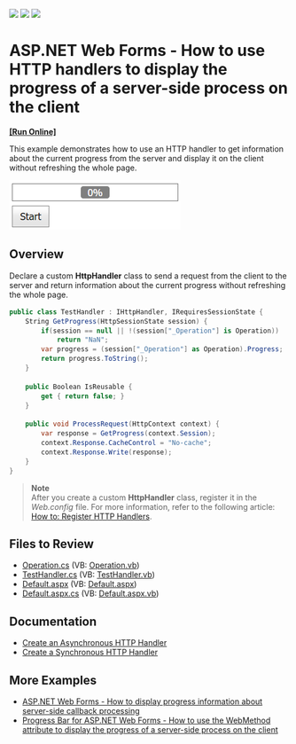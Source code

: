 <!-- default badges list -->
![](https://img.shields.io/endpoint?url=https://codecentral.devexpress.com/api/v1/VersionRange/128565347/12.2.7%2B)
[![](https://img.shields.io/badge/Open_in_DevExpress_Support_Center-FF7200?style=flat-square&logo=DevExpress&logoColor=white)](https://supportcenter.devexpress.com/ticket/details/E4651)
[![](https://img.shields.io/badge/📖_How_to_use_DevExpress_Examples-e9f6fc?style=flat-square)](https://docs.devexpress.com/GeneralInformation/403183)
<!-- default badges end -->
# ASP.NET Web Forms - How to use HTTP handlers to display the progress of a server-side process on the client
<!-- run online -->
**[[Run Online]](https://codecentral.devexpress.com/128565347/)**
<!-- run online end -->

This example demonstrates how to use an HTTP handler to get information about the current progress from the server and display it on the client without refreshing the whole page.

![HTTP handlers to display the progress](HTTPHandlers.png)

## Overview

Declare a custom **HttpHandler** class to send a request from the client to the server and return information about the current progress without refreshing the whole page.

```cs
public class TestHandler : IHttpHandler, IRequiresSessionState {
    String GetProgress(HttpSessionState session) {
        if(session == null || !(session["_Operation"] is Operation))
            return "NaN";
        var progress = (session["_Operation"] as Operation).Progress;
        return progress.ToString();
    }

    public Boolean IsReusable {
        get { return false; }
    }

    public void ProcessRequest(HttpContext context) {
        var response = GetProgress(context.Session);
        context.Response.CacheControl = "No-cache";
        context.Response.Write(response);
    }
}
```

> **Note**  
> After you create a custom **HttpHandler** class, register it in the *Web.config* file. For more information, refer to the following article: [How to: Register HTTP Handlers](https://learn.microsoft.com/en-us/previous-versions/aspnet/46c5ddfy(v=vs.100)?redirectedfrom=MSDN).

## Files to Review

* [Operation.cs](./CS/App_Code/Operation.cs) (VB: [Operation.vb](./VB/App_Code/Operation.vb))
* [TestHandler.cs](./CS/App_Code/TestHandler.cs) (VB: [TestHandler.vb](./VB/App_Code/TestHandler.vb))
* [Default.aspx](./CS/Default.aspx) (VB: [Default.aspx](./VB/Default.aspx))
* [Default.aspx.cs](./CS/Default.aspx.cs) (VB: [Default.aspx.vb](./VB/Default.aspx.vb))

## Documentation

* [Create an Asynchronous HTTP Handler](https://learn.microsoft.com/en-us/previous-versions/aspnet/ms227433(v=vs.100)?redirectedfrom=MSDN)
* [Create a Synchronous HTTP Handler](https://learn.microsoft.com/en-us/previous-versions/aspnet/ms228090(v=vs.100)?redirectedfrom=MSDN)

## More Examples

* [ASP.NET Web Forms - How to display progress information about server-side callback processing](https://github.com/DevExpress-Examples/web-forms-display-progress-information-about-callback-process)
* [Progress Bar for ASP.NET Web Forms - How to use the WebMethod attribute to display the progress of a server-side process on the client](https://github.com/DevExpress-Examples/asp-net-web-forms-progress-bar-display-server-process-progress)
